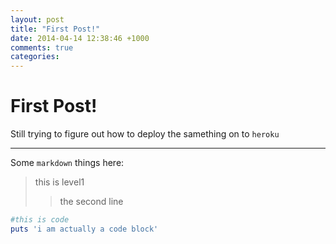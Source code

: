 ```yaml
---
layout: post
title: "First Post!"
date: 2014-04-14 12:38:46 +1000
comments: true
categories:
---
```

First Post!
=======

Still trying to figure out how to deploy the samething on to
`heroku`

-----

Some `markdown` things here:
> this is level1
>> the second line

```ruby
#this is code
puts 'i am actually a code block'
```
